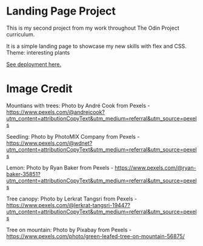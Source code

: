# Landing Page Project

This is my second project from my work throughout The Odin Project curriculum.

It is a simple landing page to showcase my new skills with flex and CSS.
Theme: interesting plants

[See deployment here.](https://spuddister.github.io/landing-page-project/)

# Image Credit

Mountians with trees: Photo by André Cook from Pexels - https://www.pexels.com/@andrejcook?utm_content=attributionCopyText&utm_medium=referral&utm_source=pexels

Seedling: Photo by PhotoMIX Company from Pexels - https://www.pexels.com/@wdnet?utm_content=attributionCopyText&utm_medium=referral&utm_source=pexels

Lemon: Photo by Ryan Baker from Pexels - https://www.pexels.com/@ryan-baker-35851?utm_content=attributionCopyText&utm_medium=referral&utm_source=pexels

Tree canopy: Photo by Lerkrat Tangsri from Pexels - https://www.pexels.com/@lerkrat-tangsri-19447?utm_content=attributionCopyText&utm_medium=referral&utm_source=pexels

Tree on mountain: Photo by Pixabay from Pexels - https://www.pexels.com/photo/green-leafed-tree-on-mountain-56875/
